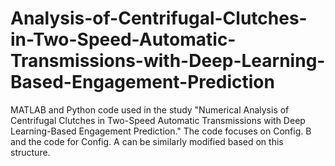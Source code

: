 # Analysis-of-Centrifugal-Clutches-in-Two-Speed-Automatic-Transmissions-with-Deep-Learning-Based-Engagement-Prediction
MATLAB and Python code used in the study "Numerical Analysis of Centrifugal Clutches in Two-Speed Automatic Transmissions with Deep Learning-Based Engagement Prediction."
The code focuses on Config. B and the code for Config. A can be similarly modified based on this structure.
